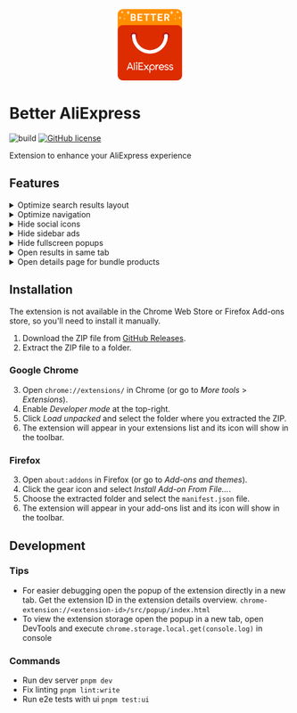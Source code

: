 <div align="center" width="100%">
  <img src="./public/img/logo/BetterAliExpressLogoSquared.svg" alt="Better AliExpress Logo" height="128"/>
</div>

# Better AliExpress

![build](https://github.com/DerStimmler/better-aliexpress/actions/workflows/build.yml/badge.svg)
[![GitHub license](https://img.shields.io/github/license/DerStimmler/better-aliexpress)](https://github.com/DerStimmler/better-aliexpress/blob/main/LICENSE)

Extension to enhance your AliExpress experience

## Features

<details>
  <summary>Optimize search results layout</summary>

- increases space between results
- show results as cards
- remove hover effect on results
- always show available buttons for result
- unify order of elements in result card
- unify button colors
- unify height of result cards

| Before                                                                                       | After                                                                                      |
| -------------------------------------------------------------------------------------------- | ------------------------------------------------------------------------------------------ |
| <img src="./docs/img/optimize-layout-before.png" alt="optimize layout before" height="256"/> | <img src="./docs/img/optimize-layout-after.png" alt="optimize layout after" height="256"/> |

</details>

<details>
  <summary>Optimize navigation</summary>

- adds dropdown to header for switching between Normal, Choice and Bundle pages
- removes redundant choice and bundle links from menu

| Before                                                                      | After                                                                         |
| --------------------------------------------------------------------------- | ----------------------------------------------------------------------------- |
| <img src="./docs/img/choice-menu-links.png" alt="sidebar ads" height="96"/> | <img src="./docs/img/navigation-dropdown.png" alt="sidebar ads" height="96"/> |

</details>

<details>
  <summary>Hide social icons</summary>

- Hides the sidebar with social icon links.

  <img src="./docs/img/social-icons.png" alt="social icons sidebar" height="128"/>
</details>

<details>
  <summary>Hide sidebar ads</summary>

- Hides popup ads on the side of the screen

  <img src="./docs/img/sidebar-ads.png" alt="sidebar ads" height="96"/>
</details>

<details>
  <summary>Hide fullscreen popups</summary>

- Hides fullscreen popup ads

  <img src="./docs/img/popup-ads.png" alt="sidebar ads" height="164"/>
</details>

<details>
  <summary>Open results in same tab</summary>

- By default clicks on a search result is opened in a new tab. When activated the details page of the result is opened in the current tab.
</details>

<details>
  <summary>Open details page for bundle products</summary>

- By default clicks on a search result of a bundle product navigates to the bundle offers page. When activated it only does that when you click on the bundle button. Otherwise clicks will open the normal details page of the product.
</details>

## Installation

The extension is not available in the Chrome Web Store or Firefox Add-ons store, so you'll need to install it manually.

1. Download the ZIP file from [GitHub Releases](https://github.com/DerStimmler/better-aliexpress/releases).
2. Extract the ZIP file to a folder.

### Google Chrome

3. Open `chrome://extensions/` in Chrome (or go to _More tools_ > _Extensions_).
4. Enable _Developer mode_ at the top-right.
5. Click _Load unpacked_ and select the folder where you extracted the ZIP.
6. The extension will appear in your extensions list and its icon will show in the toolbar.

### Firefox

3. Open `about:addons` in Firefox (or go to _Add-ons and themes_).
4. Click the gear icon and select _Install Add-on From File..._.
5. Choose the extracted folder and select the `manifest.json` file.
6. The extension will appear in your add-ons list and its icon will show in the toolbar.

## Development

### Tips

- For easier debugging open the popup of the extension directly in a new tab. Get the extension ID in the extension details overview. `chrome-extension://<extension-id>/src/popup/index.html`
- To view the extension storage open the popup in a new tab, open DevTools and execute `chrome.storage.local.get(console.log)` in console

### Commands

- Run dev server `pnpm dev`
- Fix linting `pnpm lint:write`
- Run e2e tests with ui `pnpm test:ui`

